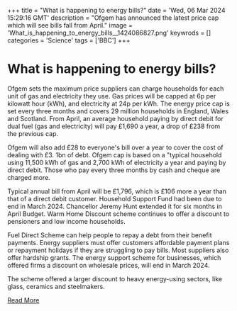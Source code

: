 +++
title = "What is happening to energy bills?"
date = 'Wed, 06 Mar 2024 15:29:16 GMT'
description = "Ofgem has announced the latest price cap which will see bills fall from April."
image = 'What_is_happening_to_energy_bills__1424086827.png'
keywrods =  []
categories = 'Science'
tags = ['BBC']
+++

# What is happening to energy bills?

Ofgem sets the maximum price suppliers can charge households for each unit of gas and electricity they use.
Gas prices will be capped at 6p per kilowatt hour (kWh), and electricity at 24p per kWh.
The energy price cap is set every three months and covers 29 million households in England, Wales and Scotland.
From April, an average household paying by direct debit for dual fuel (gas and electricity) will pay £1,690 a year, a drop of £238 from the previous cap.

Ofgem will also add £28 to everyone<bb>'s bill over a year to cover the cost of dealing with £3.
1bn of debt.
Ofgem cap is based on a <bb>"typical household using 11,500 kWh of gas and 2,700 kWh of electricity a year and paying by direct debit.
Those who pay every three months by cash and cheque are charged more.

Typical annual bill from April will be £1,796, which is £106 more a year than that of a direct debit customer.
Household Support Fund had been due to end in March 2024.
Chancellor Jeremy Hunt extended it for six months in April Budget.
Warm Home Discount scheme continues to offer a discount to pensioners and low income households.

Fuel Direct Scheme can help people to repay a debt from their benefit payments.
Energy suppliers must offer customers affordable payment plans or repayment holidays if they are struggling to pay bills.
Most suppliers also offer hardship grants.
The energy support scheme for businesses, which offered firms a discount on wholesale prices, will end in March 2024.

The scheme offered a larger discount to heavy energy-using sectors, like glass, ceramics and steelmakers.


[Read More](https://www.bbc.co.uk/news/business-58090533)
